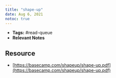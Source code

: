 ```yaml
---
title: "shape-up"
date: Aug 6, 2021
notoc: true
---
```


- **Tags:** #read-queue 
- **Relevant Notes**

## Resource
- [https://basecamp.com/shapeup/shape-up.pdf](https://basecamp.com/shapeup/shape-up.pdf)